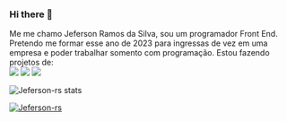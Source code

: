 ### Hi there 👋

Me me chamo Jeferson Ramos da Silva, sou um programador Front End. Pretendo me formar esse ano de 2023 para ingressas de vez em uma empresa e poder trabalhar somento com programação. Estou fazendo projetos de:
<br/>
<img src="https://img.shields.io/badge/HTML-239120?style=for-the-badge&logo=html5&logoColor=white"/>
<img src="https://img.shields.io/badge/CSS3-1572B6?style=for-the-badge&logo=css3&logoColor=white"/>
<img src="https://img.shields.io/badge/JavaScript-323330?style=for-the-badge&logo=javascript&logoColor=F7DF1E"/>


![Jeferson-rs stats](https://github-readme-stats.vercel.app/api?username=Jeferson-rs&show_icons=true&theme=transparent)

[![Jeferson-rs](https://github-readme-stats.vercel.app/api/top-langs/?username=Jeferson-rs)](https://github.com/anuraghazra/github-readme-stats)



<!--
**Jeferson-rs/Jeferson-rs** is a ✨ _special_ ✨ repository because its `README.md` (this file) appears on your GitHub profile.

Here are some ideas to get you started:

- 🔭 I’m currently working on ...
- 🌱 I’m currently learning ...
- 👯 I’m looking to collaborate on ...
- 🤔 I’m looking for help with ...
- 💬 Ask me about ...
- 📫 How to reach me: ...
- 😄 Pronouns: ...
- ⚡ Fun fact: ...
-->
